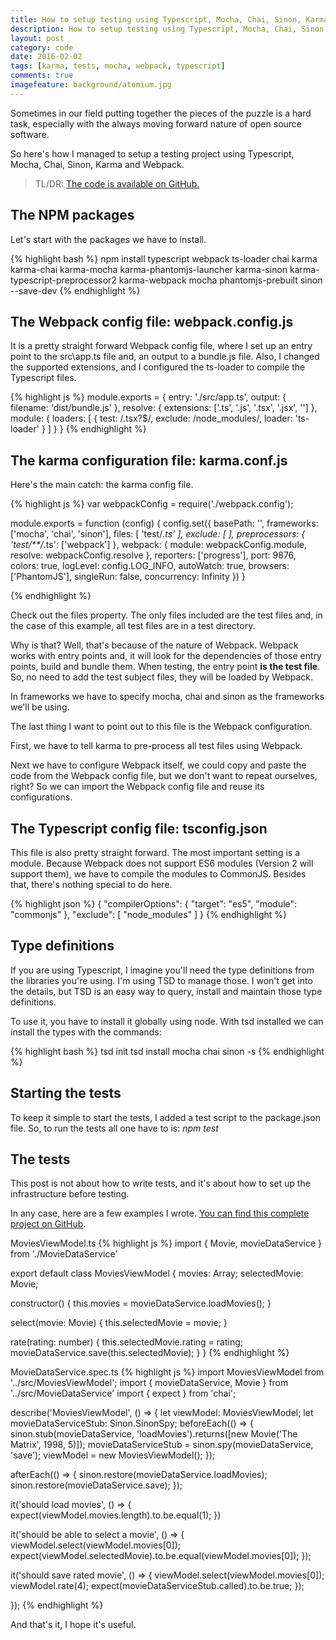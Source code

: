 ```yaml
---
title: How to setup testing using Typescript, Mocha, Chai, Sinon, Karma and Webpack
description: How to setup testing using Typescript, Mocha, Chai, Sinon, Karma and Webpack.
layout: post
category: code
date: 2016-02-02
tags: [karma, tests, mocha, webpack, typescript]
comments: true
imagefeature: background/atomium.jpg
---
```

Sometimes in our field putting together the pieces of the puzzle is a hard task, especially with the always moving forward nature of open source software.

So here's how I managed to setup a testing project using Typescript, Mocha, Chai, Sinon, Karma and Webpack.
<!-- more -->
> TL/DR: [The code is available on GitHub.](https://github.com/vintem/TypescriptMochaWebpackDemo)

## The NPM packages

Let's start with the packages we have to install.

{% highlight bash %} 
npm install typescript webpack ts-loader chai karma karma-chai karma-mocha karma-phantomjs-launcher karma-sinon karma-typescript-preprocessor2 karma-webpack mocha phantomjs-prebuilt sinon --save-dev
{% endhighlight %}

## The Webpack config file: webpack.config.js

It is a pretty straight forward Webpack config file, where I set up an entry point to the src\app.ts file and, an output to a bundle.js file. Also, I changed the supported extensions, and I configured the ts-loader to compile the Typescript files.

{% highlight js %}
module.exports = {
  entry: './src/app.ts',
  output: {
    filename: 'dist/bundle.js'
  },
  resolve: {
    extensions: ['.ts', '.js', '.tsx', '.jsx', '']
  },
  module: {
    loaders: [
      {
        test: /\.tsx?$/,
        exclude: /node_modules/,
        loader: 'ts-loader'
      }
    ]
  }
}
{% endhighlight %}

## The karma configuration file: karma.conf.js

Here's the main catch: the karma config file.

{% highlight js %}
var webpackConfig = require('./webpack.config');

module.exports = function (config) {
  config.set({
    basePath: '',
    frameworks: ['mocha', 'chai', 'sinon'],
    files: [
      'test/*.ts'
    ],
    exclude: [
    ],
    preprocessors: {
      'test/**/*.ts': ['webpack']
    },
    webpack: {
      module: webpackConfig.module,
      resolve: webpackConfig.resolve
    },
    reporters: ['progress'],
    port: 9876,
    colors: true,
    logLevel: config.LOG_INFO,
    autoWatch: true,
    browsers: ['PhantomJS'],
    singleRun: false,
    concurrency: Infinity
  })
}

{% endhighlight %}

Check out the files property. The only files included are the test files and, in the case of this example, all test files are in a test directory. 

Why is that? Well, that's because of the nature of Webpack. Webpack works with entry points and, it will look for the dependencies of those entry points, build and bundle them. When testing, the entry point **is the test file**. So, no need to add the test subject files, they will be loaded by Webpack.

In frameworks we have to specify mocha, chai and sinon as the frameworks we'll be using.

The last thing I want to point out to this file is the Webpack configuration. 

First, we have to tell karma to pre-process all test files using Webpack.

Next we have to configure Webpack itself, we could copy and paste the code from the Webpack config file, but we don't want to repeat ourselves, right? So we can import the Webpack config file and reuse its configurations.

<script async src="//pagead2.googlesyndication.com/pagead/js/adsbygoogle.js"></script>
<!-- Responsive content -->
<ins class="adsbygoogle"
     style="display:block"
     data-ad-client="ca-pub-1865353648221711"
     data-ad-slot="8499334570"
     data-ad-format="auto"></ins>
<script>
(adsbygoogle = window.adsbygoogle || []).push({});
</script> 

## The Typescript config file: tsconfig.json

This file is also pretty straight forward. The most important setting is a module. Because Webpack does not support ES6 modules (Version 2 will support them), we have to compile the modules to CommonJS. Besides that, there's nothing special to do here. 

{% highlight json %}
{
  "compilerOptions": {
    "target": "es5",
    "module": "commonjs"
  },
  "exclude": [
    "node_modules"
  ]
}
{% endhighlight %}

## Type definitions

If you are using Typescript, I imagine you'll need the type definitions from the libraries you're using. I'm using TSD to manage those. I won't get into the details, but TSD is an easy way to query, install and maintain those type definitions. 

To use it, you have to install it globally using node. With tsd installed we can install the types with the commands:

{% highlight bash %}
tsd init
tsd install mocha chai sinon -s
{% endhighlight %}

## Starting the tests

To keep it simple to start the tests, I added a test script to the package.json file. So, to run the tests all one have to is: *npm test*

## The tests

This post is not about how to write tests, and it's about how to set up the infrastructure before testing. 

In any case, here are a few examples I wrote. [You can find this complete project on GitHub](https://github.com/vintem/TypescriptMochaWebpackDemo).

MoviesViewModel.ts
{% highlight js %}
import { Movie, movieDataService } from './MovieDataService'

export default class MoviesViewModel {
  movies: Array<Movie>;
  selectedMovie: Movie;

  constructor() {
    this.movies = movieDataService.loadMovies();
  }

  select(movie: Movie) {
    this.selectedMovie = movie;
  }

  rate(rating: number) {
    this.selectedMovie.rating = rating;
    movieDataService.save(this.selectedMovie);
  }
}
{% endhighlight %}

MovieDataService.spec.ts
{% highlight js %}
import MoviesViewModel from '../src/MoviesViewModel';
import { movieDataService, Movie } from '../src/MovieDataService'
import { expect } from 'chai';

describe('MoviesViewModel', () => {
  let viewModel: MoviesViewModel;
  let movieDataServiceStub: Sinon.SinonSpy;
  beforeEach(() => {
    sinon.stub(movieDataService, 'loadMovies').returns([new Movie('The Matrix', 1998, 5)]);
    movieDataServiceStub = sinon.spy(movieDataService, 'save');
    viewModel = new MoviesViewModel();
  });

  afterEach(() => {
    sinon.restore(movieDataService.loadMovies);
    sinon.restore(movieDataService.save);
  });

  it('should load movies', () => {
    expect(viewModel.movies.length).to.be.equal(1);
  })

  it('should be able to select a movie', () => {
    viewModel.select(viewModel.movies[0]);
    expect(viewModel.selectedMovie).to.be.equal(viewModel.movies[0]);
  });

  it('should save rated movie', () => {
    viewModel.select(viewModel.movies[0]);
    viewModel.rate(4);
    expect(movieDataServiceStub.called).to.be.true;
  });

});
{% endhighlight %}

And that's it, I hope it's useful.